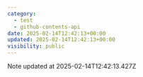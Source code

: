 ```yaml
---
category:
  - test
  - github-contents-api
date: 2025-02-14T12:42:13+00:00
updated: 2025-02-14T12:42:13+00:00
visibility: public
---
```


Note updated at 2025-02-14T12:42:13.427Z